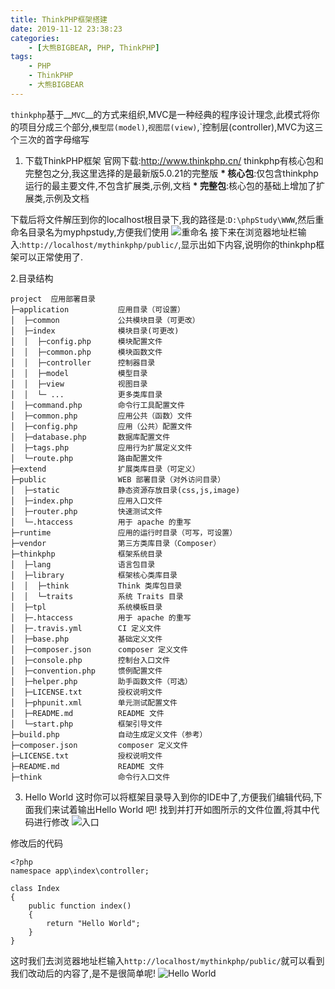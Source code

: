 ```yaml
---
title: ThinkPHP框架搭建
date: 2019-11-12 23:38:23
categories: 
    - [大熊BIGBEAR, PHP, ThinkPHP]
tags:
    - PHP
    - ThinkPHP
    - 大熊BIGBEAR
---
```

<meta name="referrer" content="no-referrer" />

`thinkphp`基于__`MVC`__的方式来组织,MVC是一种经典的程序设计理念,此模式将你的项目分成三个部分,`模型层(model)`,`视图层(view)`,`控制层(controller),MVC为这三个三次的首字母缩写



1. 下载ThinkPHP框架
官网下载:http://www.thinkphp.cn/
thinkphp有核心包和完整包之分,我这里选择的是最新版5.0.21的完整版
__* 核心包__:仅包含thinkphp运行的最主要文件,不包含扩展类,示例,文档
__* 完整包__:核心包的基础上增加了扩展类,示例及文档

下载后将文件解压到你的localhost根目录下,我的路径是:`D:\phpStudy\WWW`,然后重命名目录名为myphpstudy,方便我们使用
![重命名](https://upload-images.jianshu.io/upload_images/14618365-5ed1a4c8d854e68b.png?imageMogr2/auto-orient/strip%7CimageView2/2/w/1240)
接下来在浏览器地址栏输入:`http://localhost/mythinkphp/public/`,显示出如下内容,说明你的thinkphp框架可以正常使用了.


2.目录结构

```
project  应用部署目录
├─application           应用目录（可设置）
│  ├─common             公共模块目录（可更改）
│  ├─index              模块目录(可更改)
│  │  ├─config.php      模块配置文件
│  │  ├─common.php      模块函数文件
│  │  ├─controller      控制器目录
│  │  ├─model           模型目录
│  │  ├─view            视图目录
│  │  └─ ...            更多类库目录
│  ├─command.php        命令行工具配置文件
│  ├─common.php         应用公共（函数）文件
│  ├─config.php         应用（公共）配置文件
│  ├─database.php       数据库配置文件
│  ├─tags.php           应用行为扩展定义文件
│  └─route.php          路由配置文件
├─extend                扩展类库目录（可定义）
├─public                WEB 部署目录（对外访问目录）
│  ├─static             静态资源存放目录(css,js,image)
│  ├─index.php          应用入口文件
│  ├─router.php         快速测试文件
│  └─.htaccess          用于 apache 的重写
├─runtime               应用的运行时目录（可写，可设置）
├─vendor                第三方类库目录（Composer）
├─thinkphp              框架系统目录
│  ├─lang               语言包目录
│  ├─library            框架核心类库目录
│  │  ├─think           Think 类库包目录
│  │  └─traits          系统 Traits 目录
│  ├─tpl                系统模板目录
│  ├─.htaccess          用于 apache 的重写
│  ├─.travis.yml        CI 定义文件
│  ├─base.php           基础定义文件
│  ├─composer.json      composer 定义文件
│  ├─console.php        控制台入口文件
│  ├─convention.php     惯例配置文件
│  ├─helper.php         助手函数文件（可选）
│  ├─LICENSE.txt        授权说明文件
│  ├─phpunit.xml        单元测试配置文件
│  ├─README.md          README 文件
│  └─start.php          框架引导文件
├─build.php             自动生成定义文件（参考）
├─composer.json         composer 定义文件
├─LICENSE.txt           授权说明文件
├─README.md             README 文件
├─think                 命令行入口文件
```

3. Hello World
这时你可以将框架目录导入到你的IDE中了,方便我们编辑代码,下面我们来试着输出Hello World 吧!
找到并打开如图所示的文件位置,将其中代码进行修改
![入口](https://upload-images.jianshu.io/upload_images/14618365-5505dd971cf24493.png?imageMogr2/auto-orient/strip%7CimageView2/2/w/1240)

修改后的代码
```
<?php
namespace app\index\controller;

class Index
{
    public function index()
    {
        return "Hello World";
    }
}
```
这时我们去浏览器地址栏输入`http://localhost/mythinkphp/public/`就可以看到我们改动后的内容了,是不是很简单呢!
![Hello World](https://upload-images.jianshu.io/upload_images/14618365-4d4be39dc00c9209.png?imageMogr2/auto-orient/strip%7CimageView2/2/w/1240)
